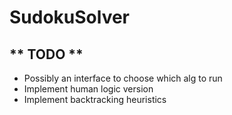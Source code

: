 # SudokuSolver
## ** TODO **

- Possibly an interface to choose which alg to run
- Implement human logic version
- Implement backtracking heuristics
